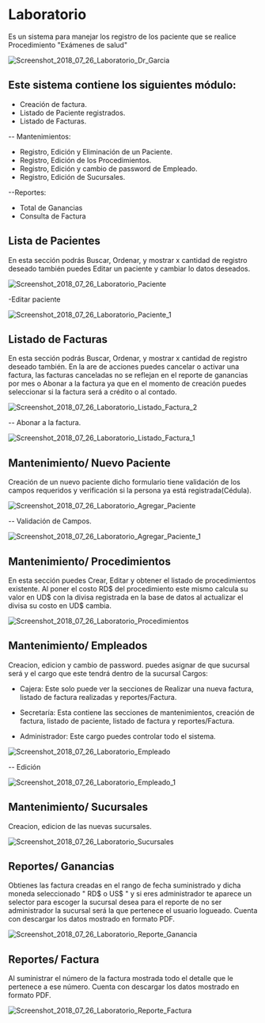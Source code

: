 # Laboratorio

Es un sistema para manejar los registro de los paciente que se realice Procedimiento "Exámenes de salud"

<img src="https://preview.ibb.co/ffzy18/Screenshot_2018_07_26_Laboratorio_Dr_Garcia.png" alt="Screenshot_2018_07_26_Laboratorio_Dr_Garcia" border="0">

## Este sistema contiene los siguientes módulo:
* Creación de factura.
* Listado de Paciente registrados.
* Listado de Facturas.

-- Mantenimientos:
* Registro, Edición y Eliminación de un Paciente.
* Registro, Edición de los Procedimientos.
* Registro, Edición y cambio de password de Empleado.
* Registro, Edición de Sucursales.

--Reportes:
* Total de Ganancias
* Consulta  de Factura


## Lista de Pacientes

En esta sección podrás Buscar, Ordenar, y mostrar x cantidad de registro deseado también puedes Editar un paciente y cambiar lo datos deseados.

<img src="https://preview.ibb.co/hp4TZT/Screenshot_2018_07_26_Laboratorio_Paciente.png" alt="Screenshot_2018_07_26_Laboratorio_Paciente" border="0">

-Editar paciente

<img src="https://preview.ibb.co/bF3GM8/Screenshot_2018_07_26_Laboratorio_Paciente_1.png" alt="Screenshot_2018_07_26_Laboratorio_Paciente_1" border="0">

## Listado de Facturas

En esta sección podrás Buscar, Ordenar, y mostrar x cantidad de registro deseado también. En la are de acciones puedes cancelar o activar una factura, las facturas canceladas no se reflejan en el reporte de ganancias por mes o Abonar a la factura ya que en el momento de creación puedes seleccionar si la factura será a crédito o al contado.

<img src="https://preview.ibb.co/nivz8o/Screenshot_2018_07_26_Laboratorio_Listado_Factura_2.png" alt="Screenshot_2018_07_26_Laboratorio_Listado_Factura_2" border="0">

-- Abonar a la factura.

<img src="https://preview.ibb.co/i6Zy18/Screenshot_2018_07_26_Laboratorio_Listado_Factura_1.png" alt="Screenshot_2018_07_26_Laboratorio_Listado_Factura_1" border="0">

## Mantenimiento/ Nuevo Paciente

Creación de un nuevo paciente dicho formulario tiene validación de los campos requeridos y verificación si la persona ya está registrada(Cédula).

<img src="https://preview.ibb.co/eOti18/Screenshot_2018_07_26_Laboratorio_Agregar_Paciente.png" alt="Screenshot_2018_07_26_Laboratorio_Agregar_Paciente" border="0">

-- Validación de Campos.

<img src="https://preview.ibb.co/nn1Lg8/Screenshot_2018_07_26_Laboratorio_Agregar_Paciente_1.png" alt="Screenshot_2018_07_26_Laboratorio_Agregar_Paciente_1" border="0">

## Mantenimiento/ Procedimientos

En esta sección puedes Crear, Editar y obtener el listado de procedimientos existente. Al poner el costo RD$ del procedimiento este mismo calcula su valor en UD$ con la divisa  registrada en la base de datos al actualizar el divisa su costo en UD$ cambia.

<img src="https://preview.ibb.co/d0koJo/Screenshot_2018_07_26_Laboratorio_Procedimientos.png" alt="Screenshot_2018_07_26_Laboratorio_Procedimientos" border="0">

## Mantenimiento/ Empleados

Creacion, edicion y cambio de password. puedes asignar de que sucursal será y el cargo que este tendrá dentro de la sucursal Cargos:

* Cajera: Este solo puede ver la secciones de Realizar una nueva factura, listado de factura realizadas y reportes/Factura.

* Secretaría: Esta contiene las secciones de mantenimientos, creación de factura, listado de paciente, listado de factura y reportes/Factura.

* Administrador: Este cargo puedes controlar todo el sistema.

<img src="https://preview.ibb.co/gDEXdo/Screenshot_2018_07_26_Laboratorio_Empleado.png" alt="Screenshot_2018_07_26_Laboratorio_Empleado" border="0">

-- Edición

<img src="https://preview.ibb.co/g2uyJo/Screenshot_2018_07_26_Laboratorio_Empleado_1.png" alt="Screenshot_2018_07_26_Laboratorio_Empleado_1" border="0">

## Mantenimiento/ Sucursales

Creacion, edicion de las nuevas sucursales.

<img src="https://preview.ibb.co/j98Hdo/Screenshot_2018_07_26_Laboratorio_Sucursales.png" alt="Screenshot_2018_07_26_Laboratorio_Sucursales" border="0">

## Reportes/ Ganancias

Obtienes las factura creadas en el rango de fecha suministrado y dicha moneda seleccionado " RD$ o US$ " y si eres administrador te aparece un selector para escoger la sucursal desea para el reporte de no ser administrador la sucursal será la que pertenece el usuario logueado. Cuenta con descargar los datos mostrado en formato PDF.

<img src="https://preview.ibb.co/nh7zr8/Screenshot_2018_07_26_Laboratorio_Reporte_Ganancia.png" alt="Screenshot_2018_07_26_Laboratorio_Reporte_Ganancia" border="0">

## Reportes/ Factura

Al suministrar el número de la factura mostrada todo el detalle que le pertenece a ese número. Cuenta con descargar los datos mostrado en formato PDF.

<img src="https://preview.ibb.co/kC5AW8/Screenshot_2018_07_26_Laboratorio_Reporte_Factura.png" alt="Screenshot_2018_07_26_Laboratorio_Reporte_Factura" border="0">
